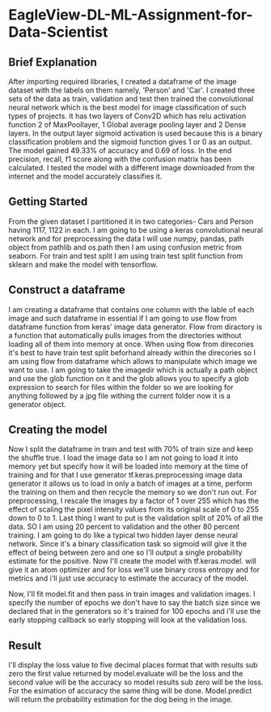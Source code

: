 # EagleView-DL-ML-Assignment-for-Data-Scientist
## Brief Explanation
After importing required libraries, I created a dataframe of the image dataset with the labels on them namely, 'Person' and 'Car'. I created three sets of the data as train, validation and test then trained the convolutional neural network which is the best model for image classification of such types of projects. It has two layers of Conv2D which has relu activation function 2 of MaxPoollayer, 1 Global average pooling layer and 2 Dense layers. In the output layer sigmoid activation is used because this is a binary classification problem and the sigmoid function gives 1 or 0 as an output. The model gained 49.33% of accuracy and 0.69 of loss. In the end precision, recall, f1 score along with the confusion matrix has been calculated. I tested the model with a different image downloaded from the internet and the model accurately classifies it.

## Getting Started
From the given dataset I partitioned it in two categories- Cars and Person having 1117, 1122 in each. I am going to be using a keras convolutional neural network and for preprocessing the data I will use numpy, pandas, path object from pathlib and os.path then I am using confusion metric from seaborn. For train and test split I am using train test split function from sklearn and make the model with tensorflow.

## Construct a dataframe
I am creating a dataframe that contains one column with the lable of each image and such dataframe in essential if I am going to use flow from dataframe function from keras' image data generator. Flow from diractory is a function that automatically pulls images from the directories without loading all of them into memory at once. When using flow from direcories it's best to have train test split beforhand already within the direcories so I am using flow from dataframe which allows to manipulate which image we want to use. I am going to take the imagedir which is actually a path object and use the glob function on it and the glob allows you to specify a glob expression to search for files within the folder so we are looking for anything followed by a jpg file withing the current folder now it is a generator object.

## Creating the model
Now I split the dataframe in train and test with 70% of train size and keep the shuffle true. I load the image data so I am not going to load it into memory yet but specify how it will be loaded into memory at the time of training and for that I use generator tf.keras.preprocessing image data generator it allows us to load in only a batch of images at a time, perform the training on them and then recycle the memory so we don't run out. For preprocessing, I rescale the images by a factor of 1 over 255 which has the effect of scaling the pixel intensity values from its original scale of 0 to 255 down to 0 to 1. Last thing I want to put is the validation split of 20% of all the data. SO I am using 20 percent to validation and the other 80 percent training. 
I am going to do like a typical two hidden layer dense neural network. Since it's a binary classification task so sigmoid will give it the effect of being between zero and one so I'll output a single probability estimate for the positive. Now I'll create the model with tf.keras.model. will give it an atom optimizer and for loss we'll use binary cross entropy and for metrics and i'll just use accuracy to estimate the accuracy of the model. 

Now, I'll fit model.fit and then pass in train images and validation images. I specify the number of epochs we don't have to say the batch size since we declared that in the generators so it's trained for 100 epochs and i'll use the early stopping callback so early stopping will look at the validation loss.

## Result
I'll display the loss value to five decimal places format that with results sub zero the first value returned by model.evaluate will be the loss and the second value will be the accuracy so model results sub zero will be the loss. For the esimation of accuracy the same thing will be done. Model.predict will return the probability estimation for the dog being in the image.
